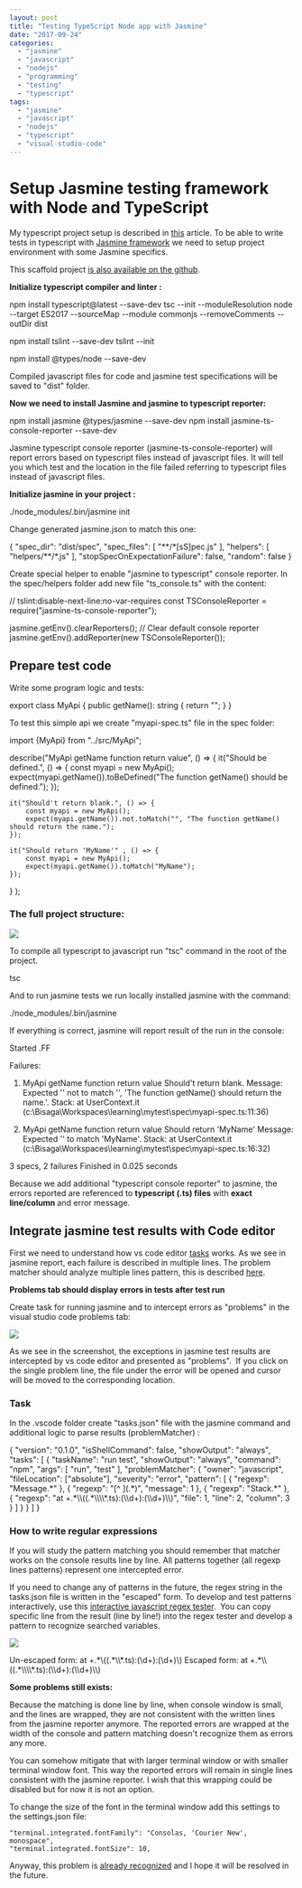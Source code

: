 ```yaml
---
layout: post
title: "Testing TypeScript Node app with Jasmine"
date: "2017-09-24"
categories: 
  - "jasmine"
  - "javascript"
  - "nodejs"
  - "programming"
  - "testing"
  - "typescript"
tags: 
  - "jasmine"
  - "javascript"
  - "nodejs"
  - "typescript"
  - "visual-studio-code"
---
```


# Setup Jasmine testing framework with Node and TypeScript

My typescript project setup is described in [this](http://bisaga.com/blog/programming/setting-up-the-environment-for-nodejs-and-typescript/) article. To be able to write tests in typescript with [Jasmine framework](https://jasmine.github.io/) we need to setup project environment with some Jasmine specifics.

This scaffold project [is also available on the github](https://github.com/bisaga/Jasmine).

**Initialize typescript compiler and linter :**

npm install typescript@latest --save-dev
tsc --init --moduleResolution node --target ES2017 --sourceMap --module commonjs --removeComments --outDir dist 

npm install tslint --save-dev
tslint --init

npm install @types/node --save-dev

Compiled javascript files for code and jasmine test specifications will be saved to "dist" folder.

**Now we need to install Jasmine and jasmine to typescript reporter:**

npm install jasmine @types/jasmine --save-dev
npm install jasmine-ts-console-reporter --save-dev

Jasmine typescript console reporter (jasmine-ts-console-reporter) will report errors based on typescript files instead of javascript files. It will tell you which test and the location in the file failed referring to typescript files instead of javascript files.

**Initialize jasmine in your project :**

./node\_modules/.bin/jasmine init

Change generated jasmine.json to match this one:

{
  "spec\_dir": "dist/spec",
  "spec\_files": \[
    "\*\*/\*\[sS\]pec.js"
  \],
  "helpers": \[
    "helpers/\*\*/\*.js"
  \],
  "stopSpecOnExpectationFailure": false,
  "random": false
}

Create special helper to enable "jasmine to typescript" console reporter. In the spec/helpers folder add new file "ts\_console.ts" with the content:

// tslint:disable-next-line:no-var-requires
const TSConsoleReporter = require("jasmine-ts-console-reporter");

jasmine.getEnv().clearReporters(); // Clear default console reporter
jasmine.getEnv().addReporter(new TSConsoleReporter());

## Prepare test code

Write some program logic and tests:

export class MyApi {
    public getName(): string {
        return "";
    }
}

To test this simple api we create "myapi-spec.ts" file in the spec folder:

import {MyApi} from "../src/MyApi";

describe("MyApi getName function return value", () => {
    it("Should be defined.", () => {
        const myapi = new MyApi();
        expect(myapi.getName()).toBeDefined("The function getName() should be defined.");
    });

    it("Should't return blank.", () => {
        const myapi = new MyApi();
        expect(myapi.getName()).not.toMatch("", "The function getName() should return the name.");
    });

    it("Should return 'MyName'" , () => {
        const myapi = new MyApi();
        expect(myapi.getName()).toMatch("MyName");
    });

} );

### The full project structure:

[![](assets/images/2017-09-24-10_52_17-myapi-spec.ts-—-mytest-—-Visual-Studio-Code-167x300.png)](http://bisaga.com/blog/wp-content/uploads/2017/09/2017-09-24-10_52_17-myapi-spec.ts-—-mytest-—-Visual-Studio-Code.png)

To compile all typescript to javascript run "tsc" command in the root of the project.

tsc

And to run jasmine tests we run locally installed jasmine with the command:

./node\_modules/.bin/jasmine

If everything is correct, jasmine will report result of the run in the console:

Started
.FF

Failures:
1) MyApi getName function return value Should't return blank.
  Message:
    Expected '' not to match '', 'The function getName() should return the name.'.
  Stack:
        at UserContext.it (c:\\Bisaga\\Workspaces\\learning\\mytest\\spec\\myapi-spec.ts:11:36)

2) MyApi getName function return value Should return 'MyName'
  Message:
    Expected '' to match 'MyName'.
  Stack:
        at UserContext.it (c:\\Bisaga\\Workspaces\\learning\\mytest\\spec\\myapi-spec.ts:16:32)

3 specs, 2 failures
Finished in 0.025 seconds

Because we add additional "typescript console reporter" to jasmine, the errors reported are referenced to **typescript (.ts) files** with **exact line/column** and error message.

## Integrate jasmine test results with Code editor

First we need to understand how vs code editor [tasks](https://code.visualstudio.com/Docs/editor/tasks) works. As we see in jasmine report, each failure is described in multiple lines. The problem matcher should analyze multiple lines pattern, this is described [here](https://code.visualstudio.com/Docs/editor/tasks#_defining-a-multiline-problem-matcher).

**Problems tab should display errors in tests after test run**

Create task for running jasmine and to intercept errors as "problems" in the visual studio code problems tab:

[![](assets/images/2017-09-24-14_24_47-tasks.json-—-mytest-—-Visual-Studio-Code.png)](http://bisaga.com/blog/wp-content/uploads/2017/09/2017-09-24-14_24_47-tasks.json-—-mytest-—-Visual-Studio-Code.png)

As we see in the screenshot, the exceptions in jasmine test results are intercepted by vs code editor and presented as "problems".  If you click on the single problem line, the file under the error will be opened and cursor will be moved to the corresponding location.

### Task

In the .vscode folder create "tasks.json" file with the jasmine command and additional logic to parse results (problemMatcher) :

{
    "version": "0.1.0",
    "isShellCommand": false,
    "showOutput": "always",
    "tasks": \[
        {
            "taskName": "run test",
            "showOutput": "always",
            "command": "npm",
            "args": \[
                "run", 
                "test"
            \],
            "problemMatcher": {
                "owner": "javascript",
                "fileLocation": \["absolute"\],
                "severity": "error",
                "pattern": \[
                    {
                        "regexp": "Message.\*"
                    },
                    {
                        "regexp": "\[^ \](.\*)",
                        "message": 1
                    },
                    {
                        "regexp": "Stack.\*"
                    },
                    {
                        "regexp": "at +.\*\\\\((.\*\\\\\\\\\*.ts):(\\\\d+):(\\\\d+)\\\\)",
                        "file": 1,
                        "line": 2,
                        "column": 3
                    }
                \]
            }
        }
    \]
}

### How to write regular expressions

If you will study the pattern matching you should remember that matcher works on the console results line by line. All patterns together (all regexp lines patterns) represent one intercepted error.

If you need to change any of patterns in the future, the regex string in the tasks.json file is written in the "escaped" form. To develop and test patterns interactively, use this [interactive javascript regex tester](https://www.regexpal.com/).  You can copy specific line from the result (line by line!) into the regex tester and develop a pattern to recognize searched variables.

[![](assets/images/2017-09-24-14_44_26-Regex-Tester-Javascript-PCRE-PHP.png)](http://bisaga.com/blog/wp-content/uploads/2017/09/2017-09-24-14_44_26-Regex-Tester-Javascript-PCRE-PHP.png)

Un-escaped form:  at +.\*\\((.\*\\\\\*.ts):(\\d+):(\\d+)\\)
Escaped form:     at +.\*\\\\((.\*\\\\\\\\\*.ts):(\\\\d+):(\\\\d+)\\\\)

**Some problems still exists:**

Because the matching is done line by line, when console window is small, and the lines are wrapped, they are not consistent with the written lines from the jasmine reporter anymore. The reported errors are wrapped at the width of the console and pattern matching doesn't recognize them as errors any more.

You can somehow mitigate that with larger terminal window or with smaller terminal window font. This way the reported errors will remain in single lines consistent with the jasmine reporter. I wish that this wrapping could be disabled but for now it is not an option.

To change the size of the font in the terminal window add this settings to the settings.json file:

    "terminal.integrated.fontFamily": "Consolas, 'Courier New', monospace",
    "terminal.integrated.fontSize": 10,

Anyway, this problem is [already recognized](https://github.com/Microsoft/vscode/issues/32042) and I hope it will be resolved in the future.

